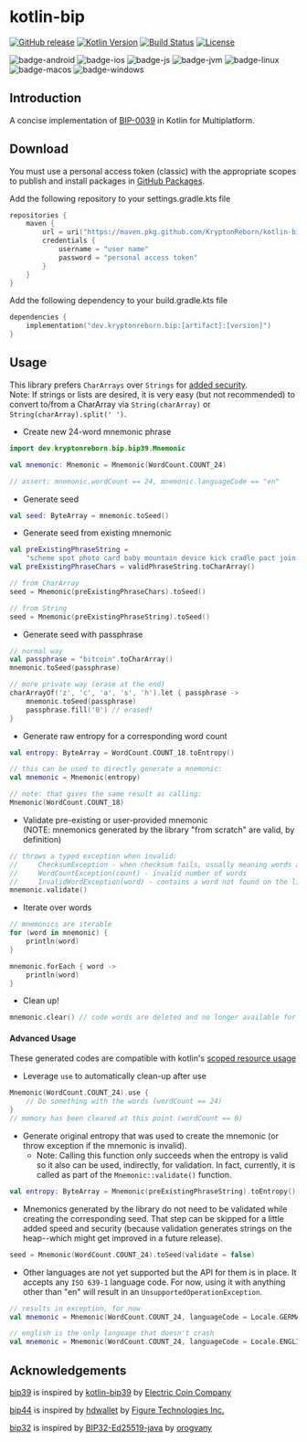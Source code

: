 # kotlin-bip

[![GitHub release](https://img.shields.io/badge/release-v0.0.1-blue.svg)](https://github.com/KryptonReborn/kotlin-bip/releases/tag/v0.0.1) [![Kotlin Version](https://img.shields.io/badge/Kotlin-1.9.23-B125EA?logo=kotlin)](https://kotlinlang.org)
[![Build Status](https://github.com/saschpe/kase64/workflows/Main/badge.svg)](https://github.com/KryptonReborn/kotlin-bip/actions)
[![License](http://img.shields.io/:License-Apache-blue.svg)](http://www.apache.org/licenses/LICENSE-2.0.html)

![badge-android](http://img.shields.io/badge/Platform-Android-brightgreen.svg?logo=android)
![badge-ios](http://img.shields.io/badge/Platform-iOS-orange.svg?logo=apple)
![badge-js](http://img.shields.io/badge/Platform-NodeJS-yellow.svg?logo=javascript)
![badge-jvm](http://img.shields.io/badge/Platform-JVM-red.svg?logo=openjdk)
![badge-linux](http://img.shields.io/badge/Platform-Linux-lightgrey.svg?logo=linux)
![badge-macos](http://img.shields.io/badge/Platform-macOS-orange.svg?logo=apple)
![badge-windows](http://img.shields.io/badge/Platform-Windows-blue.svg?logo=windows)

[//]: # (![badge-tvos]&#40;http://img.shields.io/badge/Platform-tvOS-orange.svg?logo=apple&#41;)

[//]: # (![badge-watchos]&#40;http://img.shields.io/badge/Platform-watchOS-orange.svg?logo=apple&#41;)

## Introduction

A concise implementation
of [BIP-0039](https://github.com/bitcoin/bips/blob/master/bip-0039.mediawiki) in Kotlin for
Multiplatform.

## Download

You must use a personal access token (classic) with the appropriate scopes to publish and install
packages
in [GitHub Packages](https://docs.github.com/en/packages/learn-github-packages/introduction-to-github-packages#authenticating-to-github-packages).

Add the following repository to your settings.gradle.kts file

```kotlin
repositories {
    maven {
        url = uri("https://maven.pkg.github.com/KryptonReborn/kotlin-bip")
        credentials {
            username = "user name"
            password = "personal access token"
        }
    }
}
```

Add the following dependency to your build.gradle.kts file

```build.gradle.kts
dependencies {
    implementation("dev.kryptonreborn.bip:[artifact]:[version]")
}
```

## Usage

This library prefers `CharArrays` over `Strings`
for [added security](https://stackoverflow.com/a/8881376/178433).  
Note: If strings or lists are desired, it is very easy (but not recommended) to convert to/from a
CharArray via `String(charArray)` or `String(charArray).split(' ')`.

* Create new 24-word mnemonic phrase

```kotlin
import dev.kryptonreborn.bip.bip39.Mnemonic

val mnemonic: Mnemonic = Mnemonic(WordCount.COUNT_24)

// assert: mnemonic.wordCount == 24, mnemonic.languageCode == "en"
```

* Generate seed

```kotlin
val seed: ByteArray = mnemonic.toSeed()
```

* Generate seed from existing mnemonic

```kotlin
val preExistingPhraseString =
    "scheme spot photo card baby mountain device kick cradle pact join borrow"
val preExistingPhraseChars = validPhraseString.toCharArray()

// from CharArray
seed = Mnemonic(preExistingPhraseChars).toSeed()

// from String
seed = Mnemonic(preExistingPhraseString).toSeed()
```

* Generate seed with passphrase

```kotlin
// normal way
val passphrase = "bitcoin".toCharArray()
mnemonic.toSeed(passphrase)

// more private way (erase at the end)
charArrayOf('z', 'c', 'a', 's', 'h').let { passphrase ->
    mnemonic.toSeed(passphrase)
    passphrase.fill('0') // erased!
}
```

* Generate raw entropy for a corresponding word count

```kotlin
val entropy: ByteArray = WordCount.COUNT_18.toEntropy()

// this can be used to directly generate a mnemonic:
val mnemonic = Mnemonic(entropy)

// note: that gives the same result as calling:
Mnemonic(WordCount.COUNT_18)
```

* Validate pre-existing or user-provided mnemonic  
  (NOTE: mnemonics generated by the library "from scratch" are valid, by definition)

```kotlin
// throws a typed exception when invalid:
//     ChecksumException - when checksum fails, usually meaning words are swapped
//     WordCountException(count) - invalid number of words
//     InvalidWordException(word) - contains a word not found on the list
mnemonic.validate()
```

* Iterate over words

```kotlin
// mnemonics are iterable
for (word in mnemonic) {
    println(word)
}

mnemonic.forEach { word ->
    println(word)
}
```

* Clean up!

```kotlin
mnemonic.clear() // code words are deleted and no longer available for attacker
```

#### Advanced Usage

These generated codes are compatible with
kotlin's [scoped resource usage](https://kotlinlang.org/docs/tutorials/kotlin-for-py/scoped-resource-usage.html)

* Leverage `use` to automatically clean-up after use

```kotlin
Mnemonic(WordCount.COUNT_24).use {
    // Do something with the words (wordCount == 24)
}
// memory has been cleared at this point (wordCount == 0)
```

* Generate original entropy that was used to create the mnemonic
  (or throw exception if the mnemonic is invalid).
    * Note: Calling this function only succeeds when the entropy is valid so it also can be used,
      indirectly, for validation. In fact, currently, it is called as part of
      the `Mnemonic::validate()` function.

```kotlin
val entropy: ByteArray = Mnemonic(preExistingPhraseString).toEntropy()
```

* Mnemonics generated by the library do not need to be validated while creating the corresponding
  seed. That step can be skipped for a little added speed and security (because validation generates
  strings on the heap--which might get improved in a future release).

```kotlin
seed = Mnemonic(WordCount.COUNT_24).toSeed(validate = false)
```

* Other languages are not yet supported but the API for them is in place. It accepts any `ISO 639-1`
  language code. For now, using it with anything other than "en" will result in
  an `UnsupportedOperationException`.

```kotlin
// results in exception, for now
val mnemonic = Mnemonic(WordCount.COUNT_24, languageCode = Locale.GERMAN.language)

// english is the only language that doesn't crash
val mnemonic = Mnemonic(WordCount.COUNT_24, languageCode = Locale.ENGLISH.language)
```

## Acknowledgements
[bip39](https://github.com/KryptonReborn/kotlin-bip/tree/main/bip39) is inspired by [kotlin-bip39](https://github.com/Electric-Coin-Company/kotlin-bip39/tree/main/bip39-lib/src/commonMain/kotlin/cash/z/ecc/android/bip39) by [Electric Coin Company](https://github.com/Electric-Coin-Company)

[bip44](https://github.com/KryptonReborn/kotlin-bip/tree/main/bip44) is inspired by [hdwallet](https://github.com/FigureTechnologies/hdwallet/tree/main/bip44) by [Figure Technologies Inc.](https://github.com/FigureTechnologies)

[bip32](https://github.com/KryptonReborn/kotlin-bip/tree/main/bip32) is inspired by [BIP32-Ed25519-java](https://github.com/orogvany/BIP32-Ed25519-java/tree/master/src/main/java/com/github/orogvany/bip32) by [orogvany](https://github.com/orogvany)

